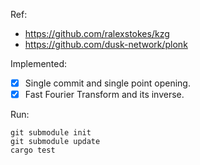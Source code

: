 Ref:
- https://github.com/ralexstokes/kzg
- https://github.com/dusk-network/plonk

Implemented:
- [X] Single commit and single point opening.
- [X] Fast Fourier Transform and its inverse.

Run:
```
git submodule init
git submodule update
cargo test
```
